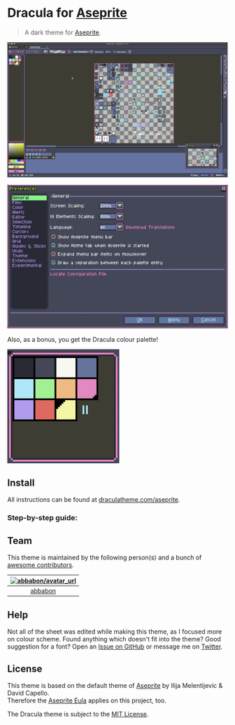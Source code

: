 # Dracula for [Aseprite](https://www.aseprite.org/)

> A dark theme for [Aseprite](https://www.aseprite.org/).

![Screenshot](./screenshot1.png)

![Screenshot](./screenshot2.png)

Also, as a bonus, you get the Dracula colour palette!

![Screenshot](./screenshot3.png)

## Install

All instructions can be found at [draculatheme.com/aseprite](https://draculatheme.com/aseprite).

### Step-by-step guide:

## Team

This theme is maintained by the following person(s) and a bunch of [awesome contributors](https://github.com/dracula/template/graphs/contributors).

| [![abbabon/avatar_url]][abbabon] |
|:--------------------------------------:|
|              [abbabon]              |

[abbabon]: https://github.com/abbabon
[abbabon/avatar_url]: https://avatars1.githubusercontent.com/u/1280330?s=70



## Help
Not all of the sheet was edited while making this theme, as I focused more on colour scheme. Found anything which doesn't fit into the theme? Good suggestion for a font? Open an [Issue on GitHub](https://github.com/abbabon/aseprite-dracula-theme/issues/new "New Issue &#183; abbabon/aseprite-dracula-theme") or message me on [Twitter](https://twitter.com/abbabon).

## License
This theme is based on the default theme of [Aseprite](http://aseprite.org "Aseprite - Animated sprite editor & pixel art tool") by Ilija Melentijevic & David Capello.  
Therefore the [Aseprite Eula](https://github.com/aseprite/aseprite/blob/master/EULA.txt "aseprite/EULA.txt at master &#183; aseprite/aseprite") applies on this project, too.

The Dracula theme is subject to the [MIT License](./LICENSE).
